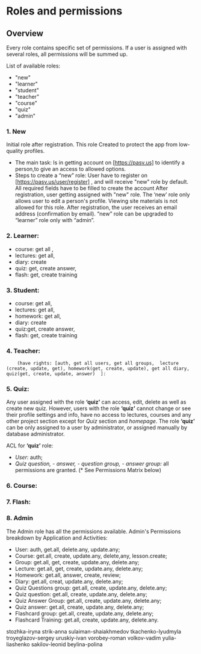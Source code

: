 # Roles and permissions 
## Overview
Every role contains specific set of permissions. 
If a user is assigned with several roles, all permissions 
will be summed up.
 
List of available roles:
* "new"
* "learner"
* "student"
* "teacher"
* "course"
* "quiz"
* "admin"

### 1. New 
Initial role after registration. 
This role Created to protect the app from low-quality profiles.
  * The main task: 
Is in getting account on [https://pasv.us]
to identify a person,to give an access to allowed options. 
  * Steps to create a “new” role:
User have to register on [https://pasv.us/user/register] , and will receive "new" role by default.
All required fields have to be filled to create the account 
After registration, user getting assigned with "new" role.
The ‘new’ role only allows user to edit a person's profile. 
Viewing site materials is not allowed for this role.
After registration, the user receives an email address (confirmation by email).
“new” role can be upgraded to “learner” role only with “admin”.


### 2. Learner: 
 * course: get all ,  
 * lectures: get all, 
 * diary: create  
 * quiz: get, create answer, 
 * flash: get, create training
 
### 3. Student: 
 * course: get all,  
 * lectures: get all, 
 * homework: get all,
 * diary: create  
 * quiz:get, create answer, 
 * flash: get, create training

### 4. Teacher: 
        (have rights: [auth, get all users, get all groups,  lecture (create, update, get), homework(get, create, update), get all diary, quiz(get, create, update, answer)  ]:

### 5. Quiz: 
Any user assigned with the role **‘quiz’** can access, edit, 
delete as well as create new quiz. However, users with the role **‘quiz’** 
cannot change or see their profile settings and info, have no access 
to lectures, courses and any other project section except for _Quiz_ section and _homepage_. 
The role **‘quiz’** can be only assigned to a user by administrator, or assigned 
manually by database administrator.
          
ACL for **‘quiz’** role:
* _User:_ auth;
* _Quiz question, - answer, - question group, - answer group:_ 
all permissions are granted. (* See Permissions Matrix below)

### 6. Course:
        
### 7. Flash: 

### 8. Admin 
The Admin role has all the permissions available.
Admin's Permissions breakdown by Application and Activities:

* User: auth, get.all, delete.any, update.any;
* Course: get.all, create, update.any, delete,any, lesson.create;
* Group: get.all, get, create, update.any, delete.any;
* Lecture: get.all, get, create, update.any, delete.any;
* Homework: get.all, answer, create, review;
* Diary: get.all, creat, update.any, delete.any;
* Quiz Questions group: get.all, create, update.any, delete.any;
* Quiz question: get.all, create, update.any, delete.any;
* Quiz Answer Group: get.all, create, update.any, delete.any;
* Quiz answer: get.all, create, update.any, delete.any;
* Flashcard group: get.all, create, update.any, delete.any;
* Flashcard Training: get.all, create, update.any, delete.any.

stozhka-iryna
strik-anna
sulaiman-shaiakhmedov
tkachenko-lyudmyla
troyeglazov-sergey
uruskiy-ivan
vorobey-roman
volkov-vadim
yulia-liashenko
sakilov-leonid
beylina-polina



